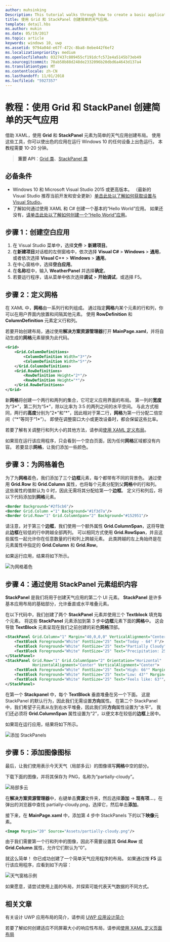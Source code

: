 ```yaml
---
author: muhsinking
Description: This tutorial walks through how to create a basic application user interface. It explains and demonstrates the use of Grid and StackPanel, two of the most common XAML elements.
title: 使用 Grid 和 StackPanel 创建简单的天气应用。
template: detail.hbs
ms.author: mukin
ms.date: 05/19/2017
ms.topic: article
keywords: windows 10, uwp
ms.assetid: 9794a04d-e67f-472c-8ba8-8ebe442f6ef2
ms.localizationpriority: medium
ms.openlocfilehash: 0327437c809455cf191dcfc572e4a5145b73eb49
ms.sourcegitcommit: 70ab58b88d248de2332096b20dbd6a4643d137a4
ms.translationtype: MT
ms.contentlocale: zh-CN
ms.lasthandoff: 11/01/2018
ms.locfileid: "5927357"
---
```

# <a name="tutorial-use-grid-and-stackpanel-to-create-a-simple-weather-app"></a>教程：使用 Grid 和 StackPanel 创建简单的天气应用

借助 XAML，使用 **Grid** 和 **StackPanel** 元素为简单的天气应用创建布局。 使用这些工具，你可以使出色的应用在运行 Windows 10 的任何设备上出色运行。 本教程需要 10-20 分钟。

> **重要 API**：[Grid 类](https://docs.microsoft.com/en-us/uwp/api/windows.ui.xaml.controls.grid)、[StackPanel 类](https://docs.microsoft.com/en-us/uwp/api/windows.ui.xaml.controls.stackpanel)

## <a name="prerequisites"></a>必备条件
- Windows 10 和 Microsoft Visual Studio 2015 或更高版本。 （最新的 Visual Studio 推荐当前开发和安全更新）[单击此处以了解如何获取设置与 Visual Studio](../../get-started/get-set-up.md)。
- 了解如何通过使用 XAML 和 C# 创建一个基本的“Hello World”应用。 如果还没有，[请单击此处以了解如何创建一个“Hello World”应用](https://msdn.microsoft.com/windows/uwp/get-started/create-a-hello-world-app-xaml-universal)。

## <a name="step-1-create-a-blank-app"></a>步骤 1：创建空白应用
1. 在 Visual Studio 菜单中，选择**文件** > **新建项目**。
2. 在**新建项目**对话框的左侧窗格中，依次选择 **Visual C#** > **Windows** > **通用**，或者依次选择 **Visual C++** > **Windows**  > **通用**。
3. 在中心窗格中，选择**空白应用**。
4. 在**名称**框中，输入 **WeatherPanel** 并选择**确定**。
5. 若要运行程序，请从菜单中依次选择**调试** > **开始调试**，或选择 F5。

## <a name="step-2-define-a-grid"></a>步骤 2：定义网格
在 XAML 中，**网格**由一系列行和列组成。 通过指定**网格**内某个元素的行和列，你可以在用户界面内放置和间隔其他元素。 使用 **RowDefinition** 和 **ColumnDefinition** 元素定义行和列。

若要开始创建布局，通过使用**解决方案资源管理器**打开 **MainPage.xaml**，并将自动生成的**网格**元素替换为此代码。

```xml
<Grid>
    <Grid.ColumnDefinitions>
        <ColumnDefinition Width="3*"/>
        <ColumnDefinition Width="5*"/>
    </Grid.ColumnDefinitions>
    <Grid.RowDefinitions>
        <RowDefinition Height="2*"/>
        <RowDefinition Height="*"/>
    </Grid.RowDefinitions>
</Grid>
```

新**网格**将创建一个两行和两列的集合，它可定义应用界面的布局。 第一列的**宽度**为“3\*”，第二列为“5\*”，除以比率为 3:5 的两列之间的水平空间。 与此方式相同，两行的**高度**分别为“2\*”和“\*”，因此相对于第二行，**网格**为第一行分配二倍空间（“\*”等同于“1\*”）。 即使在调整窗口大小或更改设备时，都会保留这些比率。

若要了解有关调整行和列大小的其他方法，请参阅[使用 XAML 定义布局](https://msdn.microsoft.com/windows/uwp/layout/layouts-with-xaml#layout-properties)。

如果现在运行该应用程序，只会看到一个空白页面，因为任何**网格**区域都没有内容。 若要显示**网格**，让我们添加一些颜色。

## <a name="step-3-color-the-grid"></a>步骤 3：为网格着色
为了为**网格**着色，我们添加了三个**边框**元素，每个都带有不同的背景色。  通过使用 **Grid.Row** 和 **Grid.Column** 属性，也将每个元素分配到父**网格**中的行和列。 这些属性的值默认为 0 时，因此无需将其分配给第一个**边框**。 定义行和列后，将以下代码添加到**网格**元素。

```xml
<Border Background="#2f5cb6"/>
<Border Grid.Column ="1" Background="#1f3d7a"/>
<Border Grid.Row="1" Grid.ColumnSpan="2" Background="#152951"/>
```

请注意，对于第三个**边框**，我们使用一个额外属性 **Grid.ColumnSpan**，这将导致此**边框**在较低的行中跨越全部两列。 可以相同方式使用 **Grid.RowSpan**，并且这些属性一起允许你在任意数量的行和列上跨越元素。 此类跨越的左上角始终是在元素属性中指定的 **Grid.Column** 和 **Grid.Row**。

如果运行应用，结果将如下所示。

![为网格着色](images/grid-weather-1.png)

## <a name="step-4-organize-content-by-using-stackpanel-elements"></a>步骤 4：通过使用 StackPanel 元素组织内容
**StackPanel** 是我们将用于创建天气应用的第二个 UI 元素。 **StackPanel** 是许多基本应用布局的基础部分，允许垂直或水平堆叠元素。

在以下代码中，我们创建了两个 **StackPanel** 元素并使用三个 **Textblock** 填充每个元素。 将这些 **StackPanel** 元素添加到第 3 步中**边框**元素下面的**网格**中。 这会导致 **TextBlock** 元素呈现在我们之前创建的彩色**网格**顶部。

```xml
<StackPanel Grid.Column="1" Margin="40,0,0,0" VerticalAlignment="Center">
    <TextBlock Foreground="White" FontSize="25" Text="Today - 64° F"/>
    <TextBlock Foreground="White" FontSize="25" Text="Partially Cloudy"/>
    <TextBlock Foreground="White" FontSize="25" Text="Precipitation: 25%"/>
</StackPanel>
<StackPanel Grid.Row="1" Grid.ColumnSpan="2" Orientation="Horizontal"
            HorizontalAlignment="Center" VerticalAlignment="Center">
    <TextBlock Foreground="White" FontSize="25" Text="High: 66°" Margin="0,0,20,0"/>
    <TextBlock Foreground="White" FontSize="25" Text="Low: 43°" Margin="0,0,20,0"/>
    <TextBlock Foreground="White" FontSize="25" Text="Feels like: 63°"/>
</StackPanel>
```

在第一个 **Stackpanel** 中，每个 **TextBlock** 垂直堆叠在另一个下面。 这是 StackPanel 的默认行为，因此我们无需设置**方向**属性。 在第二个 StackPanel 中，我们希望子元素从左到右水平堆叠，因此我们将**方向**属性设置为“水平”。 我们还必须将 **Grid.ColumnSpan** 属性设置为“2”，以便文本在较低的**边框**上居中。

如果现在运行应用，结果将如下所示。

![添加 StackPanels](images/grid-weather-2.png)

## <a name="step-5-add-an-image-icon"></a>步骤 5：添加图像图标

最后，让我们使用表示今天天气（局部多云）的图像填写**网格**中空的部分。

下载下面的图像，并将其保存为 PNG，名称为“partially-cloudy”。

![局部多云](images/partially-cloudy.PNG)

在**解决方案资源管理器**中，右键单击**资源**文件夹，然后选择**添加** -> **现有项...**，在弹出的浏览器中查找 partially-cloudy.png，选择它，然后单击**添加**。

接下来，在 **MainPage.xaml** 中，添加第 4 步中 StackPanels 下的以下**映像**元素。

```xml
<Image Margin="20" Source="Assets/partially-cloudy.png"/>
```

由于我们需要第一个行和列中的图像，因此不需要设置其 **Grid.Row** 或 **Grid.Column** 属性，允许它们默认为“0”。

就这么简单！ 你已成功创建了一个简单天气应用程序的布局。 如果通过按 **F5** 运行该应用程序，应看到如下内容：

![天气窗格示例](images/grid-weather-3.PNG)

如果愿意，请尝试使用上面的布局，并探索可能代表天气数据的不同方式。

## <a name="related-articles"></a>相关文章
有关设计 UWP 应用布局的简介，请参阅 [UWP 应用设计简介](https://msdn.microsoft.com/windows/uwp/layout/design-and-ui-intro)

若要了解如何创建适应不同屏幕大小的响应性布局，请参阅[使用 XAML 定义页面布局](https://msdn.microsoft.com/windows/uwp/layout/layouts-with-xaml)
